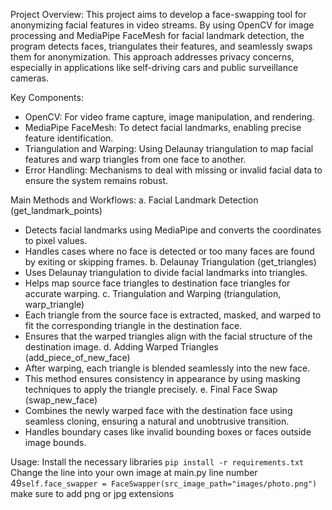 Project Overview:
This project aims to develop a face-swapping tool for anonymizing facial features in video streams. By using OpenCV for image processing and MediaPipe FaceMesh for facial landmark detection, the program detects faces, triangulates their features, and seamlessly swaps them for anonymization. This approach addresses privacy concerns, especially in applications like self-driving cars and public surveillance cameras.

Key Components:
  * OpenCV: For video frame capture, image manipulation, and rendering.
  * MediaPipe FaceMesh: To detect facial landmarks, enabling precise feature identification.
  * Triangulation and Warping: Using Delaunay triangulation to map facial features and warp triangles from one face to another.
  * Error Handling: Mechanisms to deal with missing or invalid facial data to ensure the system remains robust.

Main Methods and Workflows:
  a. Facial Landmark Detection (get_landmark_points)
  * Detects facial landmarks using MediaPipe and converts the coordinates to pixel values.
  * Handles cases where no face is detected or too many faces are found by exiting or skipping frames.
  b. Delaunay Triangulation (get_triangles)
  * Uses Delaunay triangulation to divide facial landmarks into triangles.
  * Helps map source face triangles to destination face triangles for accurate warping.
  c. Triangulation and Warping (triangulation, warp_triangle)
  * Each triangle from the source face is extracted, masked, and warped to fit the corresponding triangle in the destination face.
  * Ensures that the warped triangles align with the facial structure of the destination image.
  d. Adding Warped Triangles (add_piece_of_new_face)
  * After warping, each triangle is blended seamlessly into the new face.
  * This method ensures consistency in appearance by using masking techniques to apply the triangle precisely.
  e. Final Face Swap (swap_new_face)
  * Combines the newly warped face with the destination face using seamless cloning, ensuring a natural and unobtrusive transition.
  * Handles boundary cases like invalid bounding boxes or faces outside image bounds.

Usage:
Install the necessary libraries
``` pip install -r requirements.txt ```
Change the line into your own image at main.py line number 49```self.face_swapper = FaceSwapper(src_image_path="images/photo.png")``` make sure to add png or jpg extensions
